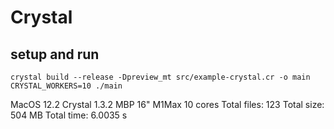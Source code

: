 # Crystal

## setup and run

```
crystal build --release -Dpreview_mt src/example-crystal.cr -o main
CRYSTAL_WORKERS=10 ./main
```

MacOS 12.2
Crystal 1.3.2
MBP 16" M1Max 10 cores
Total files: 123
Total size: 504 MB
Total time: 6.0035 s
